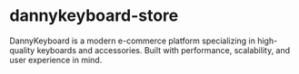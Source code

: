# dannykeyboard-store
DannyKeyboard is a modern e-commerce platform specializing in high-quality keyboards and accessories. Built with performance, scalability, and user experience in mind.

